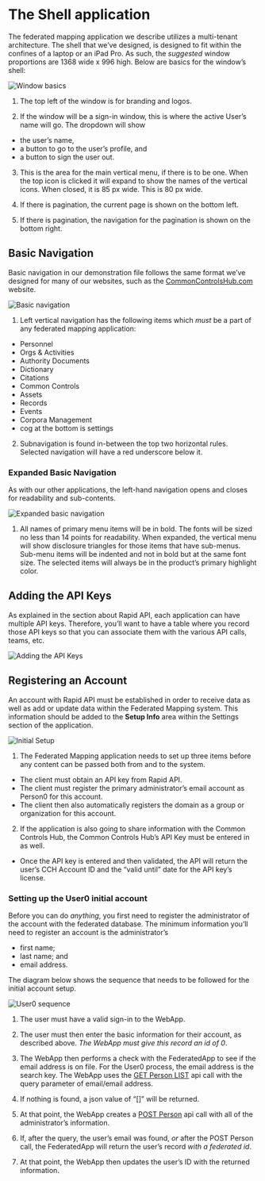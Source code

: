 # The Shell application

The federated mapping application we describe utilizes a multi-tenant architecture. The shell that we’ve designed, is designed to fit within the confines of a laptop or an iPad Pro. As such, the _suggested_ window proportions are 1368 wide x 996 high. Below are basics for the window’s shell:

![Window basics](../../.gitbook/assets/0%20%283%29.png)

1. The top left of the window is for branding and logos.

2. If the window will be a sign-in window, this is where the active User’s name will go. The dropdown will show

* the user’s name,
* a button to go to the user’s profile, and
* a button to sign the user out.

3. This is the area for the main vertical menu, if there is to be one. When the top icon is clicked it will expand to show the names of the vertical icons. When closed, it is 85 px wide. This is 80 px wide.

4. If there is pagination, the current page is shown on the bottom left.

5. If there is pagination, the navigation for the pagination is shown on the bottom right.

## Basic Navigation

Basic navigation in our demonstration file follows the same format we’ve designed for many of our websites, such as the [CommonControlsHub.com](https://cch.commoncontrolshub.com/) website.

![Basic navigation](../../.gitbook/assets/1%20%282%29.png)

1. Left vertical navigation has the following items which _must_ be a part of any federated mapping application:

* Personnel
* Orgs & Activities
* Authority Documents
* Dictionary
* Citations
* Common Controls
* Assets
* Records
* Events
* Corpora Management 
* cog at the bottom is settings

2. Subnavigation is found in-between the top two horizontal rules. Selected navigation will have a red underscore below it.

### Expanded Basic Navigation

As with our other applications, the left-hand navigation opens and closes for readability and sub-contents.

![Expanded basic navigation](../../.gitbook/assets/2%20%282%29.png)

1. All names of primary menu items will be in bold. The fonts will be sized no less than 14 points for readability. When expanded, the vertical menu will show disclosure triangles for those items that have sub-menus. Sub-menu items will be indented and not in bold but at the same font size. The selected items will always be in the product’s primary highlight color.

## Adding the API Keys

As explained in the section about Rapid API, each application can have multiple API keys. Therefore, you’ll want to have a table where you record those API keys so that you can associate them with the various API calls, teams, etc.

![Adding the API Keys](../../.gitbook/assets/3%20%282%29.png)

## Registering an Account

An account with Rapid API must be established in order to receive data as well as add or update data within the Federated Mapping system. This information should be added to the **Setup Info** area within the Settings section of the application.

![Initial Setup](../../.gitbook/assets/4%20%282%29.png)

1. The Federated Mapping application needs to set up three items before any content can be passed both from and to the system.

* The client must obtain an API key from Rapid API.
* The client must register the primary administrator’s email account as Person0 for this account.
* The client then also automatically registers the domain as a group or organization for this account.

2. If the application is also going to share information with the Common Controls Hub, the Common Controls Hub’s API Key must be entered in as well.

* Once the API key is entered and then validated, the API will return the user’s CCH Account ID and the “valid until” date for the API key’s license.

### Setting up the User0 initial account

Before you can do _anything_, you first need to register the administrator of the account with the federated database. The minimum information you’ll need to register an account is the administrator’s

* first name;
* last name; and
* email address.

The diagram below shows the sequence that needs to be followed for the initial account setup.

![User0 sequence](../../.gitbook/assets/5%20%281%29.png)

1. The user must have a valid sign-in to the WebApp.

2. The user must then enter the basic information for their account, as described above. _The WebApp_ _must give this record an id of 0_.

3. The WebApp then performs a check with the FederatedApp to see if the email address is on file. For the User0 process, the email address is the search key. The WebApp uses the [GET Person LIST](https://short.grcschema.org/GETPersonList) api call with the query parameter of email/email address.

4. If nothing is found, a json value of “\[\]” will be returned.

5. At that point, the WebApp creates a [POST Person](https://short.grcschema.org/POSTPerson) api call with all of the administrator’s information.

6. If, after the query, the user’s email was found, _or_ after the POST Person call, the FederatedApp will return the user’s record _with a federated id_.

7. At that point, the WebApp then updates the user’s ID with the returned information.

